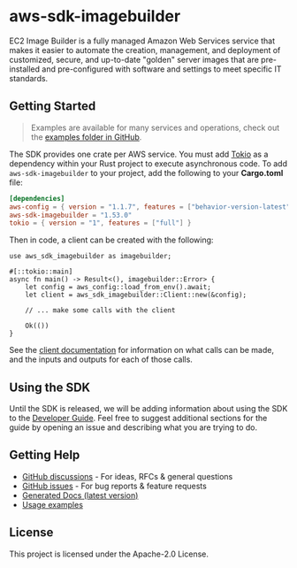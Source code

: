 # aws-sdk-imagebuilder

EC2 Image Builder is a fully managed Amazon Web Services service that makes it easier to automate the creation, management, and deployment of customized, secure, and up-to-date "golden" server images that are pre-installed and pre-configured with software and settings to meet specific IT standards.

## Getting Started

> Examples are available for many services and operations, check out the
> [examples folder in GitHub](https://github.com/awslabs/aws-sdk-rust/tree/main/examples).

The SDK provides one crate per AWS service. You must add [Tokio](https://crates.io/crates/tokio)
as a dependency within your Rust project to execute asynchronous code. To add `aws-sdk-imagebuilder` to
your project, add the following to your **Cargo.toml** file:

```toml
[dependencies]
aws-config = { version = "1.1.7", features = ["behavior-version-latest"] }
aws-sdk-imagebuilder = "1.53.0"
tokio = { version = "1", features = ["full"] }
```

Then in code, a client can be created with the following:

```rust,no_run
use aws_sdk_imagebuilder as imagebuilder;

#[::tokio::main]
async fn main() -> Result<(), imagebuilder::Error> {
    let config = aws_config::load_from_env().await;
    let client = aws_sdk_imagebuilder::Client::new(&config);

    // ... make some calls with the client

    Ok(())
}
```

See the [client documentation](https://docs.rs/aws-sdk-imagebuilder/latest/aws_sdk_imagebuilder/client/struct.Client.html)
for information on what calls can be made, and the inputs and outputs for each of those calls.

## Using the SDK

Until the SDK is released, we will be adding information about using the SDK to the
[Developer Guide](https://docs.aws.amazon.com/sdk-for-rust/latest/dg/welcome.html). Feel free to suggest
additional sections for the guide by opening an issue and describing what you are trying to do.

## Getting Help

* [GitHub discussions](https://github.com/awslabs/aws-sdk-rust/discussions) - For ideas, RFCs & general questions
* [GitHub issues](https://github.com/awslabs/aws-sdk-rust/issues/new/choose) - For bug reports & feature requests
* [Generated Docs (latest version)](https://awslabs.github.io/aws-sdk-rust/)
* [Usage examples](https://github.com/awslabs/aws-sdk-rust/tree/main/examples)

## License

This project is licensed under the Apache-2.0 License.

